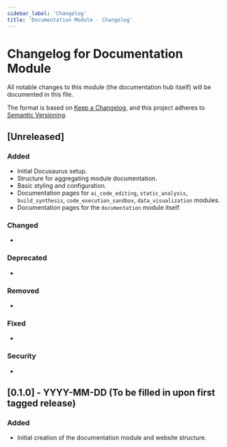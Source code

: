 ```yaml
---
sidebar_label: 'Changelog'
title: 'Documentation Module - Changelog'
---
```


# Changelog for Documentation Module

All notable changes to this module (the documentation hub itself) will be documented in this file.

The format is based on [Keep a Changelog](https://keepachangelog.com/en/1.0.0/),
and this project adheres to [Semantic Versioning](https://semver.org/spec/v2.0.0.html).

## [Unreleased]

### Added
- Initial Docusaurus setup.
- Structure for aggregating module documentation.
- Basic styling and configuration.
- Documentation pages for `ai_code_editing`, `static_analysis`, `build_synthesis`, `code_execution_sandbox`, `data_visualization` modules.
- Documentation pages for the `documentation` module itself.

### Changed
- 

### Deprecated
- 

### Removed
- 

### Fixed
- 

### Security
- 

## [0.1.0] - YYYY-MM-DD (To be filled in upon first tagged release)

### Added
- Initial creation of the documentation module and website structure. 